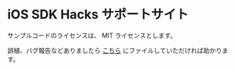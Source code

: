 # iOS SDK Hacks サポートサイト #

サンプルコードのライセンスは、 MIT ライセンスとします。

誤植、バグ報告などありましたら [こちら](http://github.com/mootoh/iOS_SDK_Hacks/issues) にファイルしていただければ助かります。
